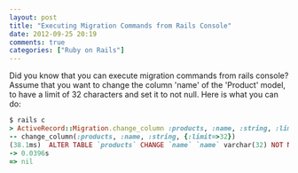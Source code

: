 ```yaml
---
layout: post
title: "Executing Migration Commands from Rails Console"
date: 2012-09-25 20:19
comments: true
categories: ["Ruby on Rails"]
---
```


Did you know that you can execute migration commands from rails console? Assume that you want to change the column 'name' of the 'Product' model, to have a limit of 32 characters and set it to not null. Here is what you can do:

``` ruby Example of ActiveRecord Migration run from Rails Console
$ rails c
> ActiveRecord::Migration.change_column :products, :name, :string, :limit => 32, :null => false
-- change_column(:products, :name, :string, {:limit=>32})
(38.1ms)  ALTER TABLE `products` CHANGE `name` `name` varchar(32) NOT NULL
-> 0.0396s
=> nil
```